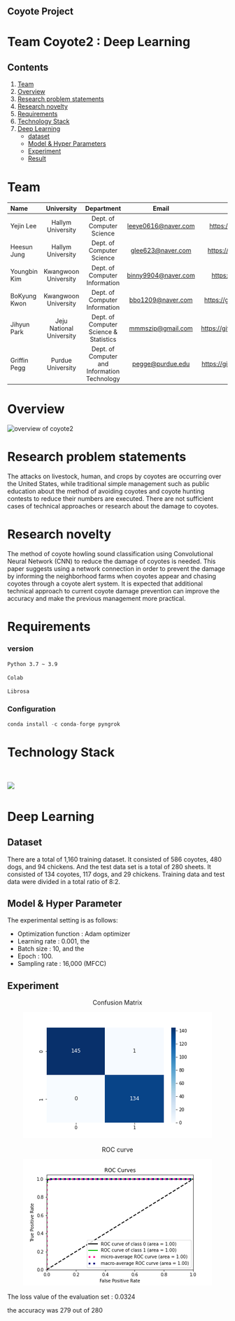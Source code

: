 ## Coyote Project

# Team Coyote2 : Deep Learning

## Contents
1. [Team](#team)
2. [Overview ](#overview)
3. [Research problem statements](#research-problem-statements)
4. [Research novelty](#research-novelty)
6. [Requirements](#requirements)
8. [Technology Stack](#technology-stack)
9. [Deep Learning](#deep-learning)
    - [dataset](#dataset)
    - [Model & Hyper Parameters](#model-&-hyper-parameters)
    - [Experiment](#experiment)
    - [Result](#result)    

# Team

| Name         | University               | Department                                   | Email               | Contact                        |
| :------------- | :------------------------: | :--------------------------------------------: | :-------------------: | :------------------------------: |
| Yejin Lee    | Hallym University        | Dept. of Computer Science                    | leeye0616@naver.com | https://github.com/yetniek     |
| Heesun Jung  | Hallym University        | Dept. of Computer Science                    | glee623@naver.com   | https://github.com/glee623     |
| Youngbin Kim | Kwangwoon University     | Dept. of Computer Information                | binny9904@naver.com | https://github.com/0binn       |
| BoKyung Kwon | Kwangwoon University     | Dept. of Computer Information                | bbo1209@naver.com   | https://github.com/doomdabo    |
| Jihyun Park  | Jeju National University | Dept. of Computer Science & Statistics       | mmmszip@gmail.com   | https://github.com/mmmtobezip  |
| Griffin Pegg | Purdue University        | Dept. of Computer and Information Technology | pegge@purdue.edu    | https://github.com/coyotehowls |



# Overview 
<img width="866" alt="overview of coyote2" src="https://user-images.githubusercontent.com/51157811/196322339-95cadce6-5926-4d39-9579-ad5968d65c27.PNG">


# Research problem statements 

The attacks on livestock, human, and crops by coyotes are occurring over the United States, while traditional simple management such as public education about the method of avoiding coyotes and coyote hunting contests to reduce their numbers are executed. There are not sufficient cases of technical approaches or research about the damage to coyotes. 



# Research novelty 

The method of coyote howling sound classification using Convolutional Neural Network (CNN) to reduce the damage of coyotes is needed. This paper suggests using a network connection in order to prevent the damage by informing the neighborhood farms when coyotes appear and chasing coyotes through a coyote alert system. It is expected that additional technical approach to current coyote damage prevention can improve the accuracy and make the previous management more practical.



# Requirements
### version
`Python 3.7 ~ 3.9`

`Colab` 

`Librosa`

### Configuration

```python
conda install -c conda-forge pyngrok  
```



# Technology Stack

# <img src="https://img.shields.io/badge/Python-3776AB?style=flat-square&logo=Python&logoColor=white"/>



# Deep Learning
## Dataset
There are a total of 1,160 training dataset. It consisted of 586 coyotes, 480 dogs, and 94 chickens. And the test data set is a total of 280 sheets. It consisted of 134 coyotes, 117 dogs, and 29 chickens.
Training data and test data were divided in a total ratio of 8:2.

## Model & Hyper Parameter

The experimental setting is as follows: 

- Optimization function : Adam optimizer
- Learning rate : 0.001, the 
- Batch size : 10, and the
- Epoch : 100. 
- Sampling rate : 16,000 (MFCC)

## Experiment
<p align="center">
Confusion Matrix 
</p>

<p align="center"><img src="./img/confusion_mat.png" />

<p align="center">
ROC curve
</p>

<p align="center"><img src="./img/roc.png" />


The loss value of the evaluation set : 0.0324

the accuracy was 279 out of 280
